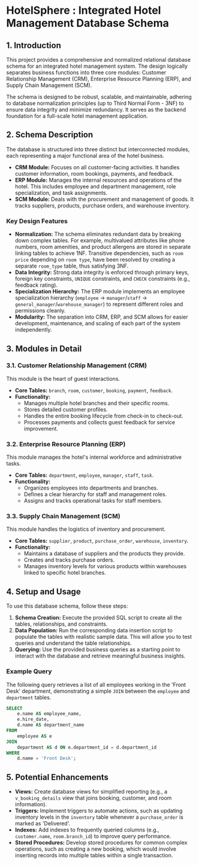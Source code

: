 # HotelSphere :  Integrated Hotel Management Database Schema

## 1\. Introduction

This project provides a comprehensive and normalized relational database schema for an integrated hotel management system. The design logically separates business functions into three core modules: Customer Relationship Management (CRM), Enterprise Resource Planning (ERP), and Supply Chain Management (SCM).

The schema is designed to be robust, scalable, and maintainable, adhering to database normalization principles (up to Third Normal Form - 3NF) to ensure data integrity and minimize redundancy. It serves as the backend foundation for a full-scale hotel management application.

## 2\. Schema Description

The database is structured into three distinct but interconnected modules, each representing a major functional area of the hotel business.

  * **CRM Module:** Focuses on all customer-facing activities. It handles customer information, room bookings, payments, and feedback.
  * **ERP Module:** Manages the internal resources and operations of the hotel. This includes employee and department management, role specialization, and task assignments.
  * **SCM Module:** Deals with the procurement and management of goods. It tracks suppliers, products, purchase orders, and warehouse inventory.

### Key Design Features

  * **Normalization:** The schema eliminates redundant data by breaking down complex tables. For example, multivalued attributes like phone numbers, room amenities, and product allergens are stored in separate linking tables to achieve 1NF. Transitive dependencies, such as `room price` depending on `room type`, have been resolved by creating a separate `room_type` table, thus satisfying 3NF.
  * **Data Integrity:** Strong data integrity is enforced through primary keys, foreign key constraints, `UNIQUE` constraints, and `CHECK` constraints (e.g., feedback rating).
  * **Specialization Hierarchy:** The ERP module implements an employee specialization hierarchy (`employee` -\> `manager`/`staff` -\> `general_manager`/`warehouse_manager`) to represent different roles and permissions cleanly.
  * **Modularity:** The separation into CRM, ERP, and SCM allows for easier development, maintenance, and scaling of each part of the system independently.

## 3\. Modules in Detail

### 3.1. Customer Relationship Management (CRM)

This module is the heart of guest interactions.

  * **Core Tables:** `branch`, `room`, `customer`, `booking`, `payment`, `feedback`.
  * **Functionality:**
      * Manages multiple hotel branches and their specific rooms.
      * Stores detailed customer profiles.
      * Handles the entire booking lifecycle from check-in to check-out.
      * Processes payments and collects guest feedback for service improvement.

### 3.2. Enterprise Resource Planning (ERP)

This module manages the hotel's internal workforce and administrative tasks.

  * **Core Tables:** `department`, `employee`, `manager`, `staff`, `task`.
  * **Functionality:**
      * Organizes employees into departments and branches.
      * Defines a clear hierarchy for staff and management roles.
      * Assigns and tracks operational tasks for staff members.

### 3.3. Supply Chain Management (SCM)

This module handles the logistics of inventory and procurement.

  * **Core Tables:** `supplier`, `product`, `purchase_order`, `warehouse`, `inventory`.
  * **Functionality:**
      * Maintains a database of suppliers and the products they provide.
      * Creates and tracks purchase orders.
      * Manages inventory levels for various products within warehouses linked to specific hotel branches.

## 4\. Setup and Usage

To use this database schema, follow these steps:

1.  **Schema Creation:** Execute the provided SQL script to create all the tables, relationships, and constraints.
2.  **Data Population:** Run the corresponding data insertion script to populate the tables with realistic sample data. This will allow you to test queries and understand the table relationships.
3.  **Querying:** Use the provided business queries as a starting point to interact with the database and retrieve meaningful business insights.

### Example Query

The following query retrieves a list of all employees working in the 'Front Desk' department, demonstrating a simple `JOIN` between the `employee` and `department` tables.

```sql
SELECT
    e.name AS employee_name,
    e.hire_date,
    d.name AS department_name
FROM
    employee AS e
JOIN
    department AS d ON e.department_id = d.department_id
WHERE
    d.name = 'Front Desk';
```

## 5\. Potential Enhancements

  * **Views:** Create database views for simplified reporting (e.g., a `v_booking_details` view that joins booking, customer, and room information).
  * **Triggers:** Implement triggers to automate actions, such as updating inventory levels in the `inventory` table whenever a `purchase_order` is marked as 'Delivered'.
  * **Indexes:** Add indexes to frequently queried columns (e.g., `customer.name`, `room.branch_id`) to improve query performance.
  * **Stored Procedures:** Develop stored procedures for common complex operations, such as creating a new booking, which would involve inserting records into multiple tables within a single transaction.
